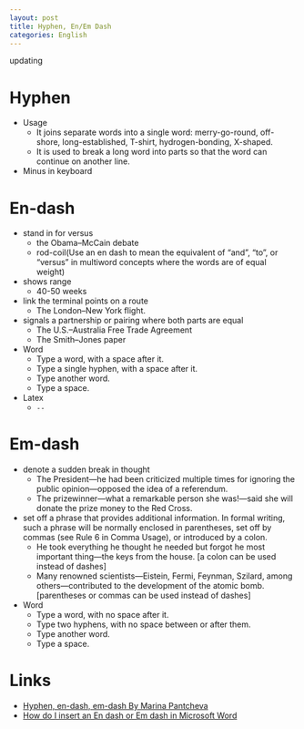 ```yaml
---
layout: post
title: Hyphen, En/Em Dash
categories: English
---
```


updating

# Hyphen
- Usage
  - It joins separate words into a single word:  merry-go-round, off-shore, long-established, T-shirt, hydrogen-bonding, X-shaped.
  - It is used to break a long word into parts so that the word can continue on another line.
- Minus in keyboard
# En-dash
- stand in for versus
  - the Obama–McCain debate
  - rod-coil(Use an en dash to mean the equivalent of “and”, “to”, or “versus” in multiword concepts where the words are of equal weight)
- shows range
  - 40-50 weeks
- link the terminal points on a route
  - The London–New York flight.
- signals a partnership or pairing where both parts are equal
  - The U.S.–Australia Free Trade Agreement
  - The Smith–Jones paper
- Word
  - Type a word, with a space after it.
  - Type a single hyphen, with a space after it.
  - Type another word.
  - Type a space.
- Latex
  - `--`
# Em-dash
- denote a sudden break in thought
  - The President—he had been criticized multiple times for ignoring the public opinion—opposed the idea of a referendum.
  - The prizewinner—what a remarkable person she was!—said she will donate the prize money to the Red Cross.
- set off a phrase that provides additional information. In formal writing, such a phrase will be normally enclosed in parentheses, set off by commas (see Rule 6 in Comma Usage), or introduced by a colon.
  - He took everything he thought he needed but forgot he most important thing—the keys from the house. [a colon can be used instead of dashes]
  - Many renowned scientists—Eistein, Fermi, Feynman, Szilard, among others—contributed to the development of the atomic bomb.[parentheses or commas can be used instead of dashes]
- Word
  - Type a word, with no space after it.
  - Type two hyphens, with no space between or after them.
  - Type another word.
  - Type a space.
 


# Links
- [Hyphen, en-dash, em-dash By Marina Pantcheva](http://site.uit.no/english/punctuation/hyphen/)
- [How do I insert an En dash or Em dash in Microsoft Word](https://www.computerhope.com/issues/ch001084.htm)
